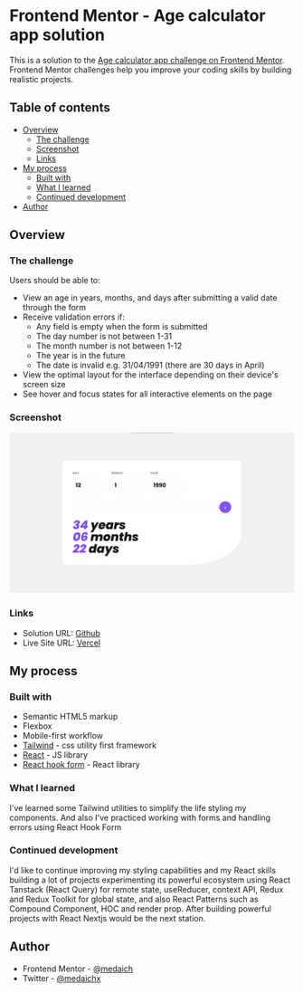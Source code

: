 # Frontend Mentor - Age calculator app solution

This is a solution to the [Age calculator app challenge on Frontend Mentor](https://www.frontendmentor.io/challenges/age-calculator-app-dF9DFFpj-Q). Frontend Mentor challenges help you improve your coding skills by building realistic projects.

## Table of contents

- [Overview](#overview)
  - [The challenge](#the-challenge)
  - [Screenshot](#screenshot)
  - [Links](#links)
- [My process](#my-process)
  - [Built with](#built-with)
  - [What I learned](#what-i-learned)
  - [Continued development](#continued-development)
- [Author](#author)

## Overview

### The challenge

Users should be able to:

- View an age in years, months, and days after submitting a valid date through the form
- Receive validation errors if:
  - Any field is empty when the form is submitted
  - The day number is not between 1-31
  - The month number is not between 1-12
  - The year is in the future
  - The date is invalid e.g. 31/04/1991 (there are 30 days in April)
- View the optimal layout for the interface depending on their device's screen size
- See hover and focus states for all interactive elements on the page

### Screenshot

![](./image.png)

### Links

- Solution URL: [Github](https://github.com/medaich/age-calculator)
- Live Site URL: [Vercel](https://age-calculator.vercel.app/)

## My process

### Built with

- Semantic HTML5 markup
- Flexbox
- Mobile-first workflow
- [Tailwind](https://tailwindcss.com/) - css utility first framework
- [React](https://reactjs.org/) - JS library
- [React hook form](https://react-hook-form.com/) - React library

### What I learned

I've learned some Tailwind utilities to simplify the life styling my components. And also I've practiced working with forms and handling errors using React Hook Form

### Continued development

I'd like to continue improving my styling capabilities and my React skills building a lot of projects experimenting its powerful ecosystem using React Tanstack (React Query) for remote state, useReducer, context API, Redux and Redux Toolkit for global state, and also React Patterns such as Compound Component, HOC and render prop. After building powerful projects with React Nextjs would be the next station.

## Author

- Frontend Mentor - [@medaich](https://www.frontendmentor.io/profile/medaich)
- Twitter - [@medaichx](https://www.twitter.com/medaichx)
